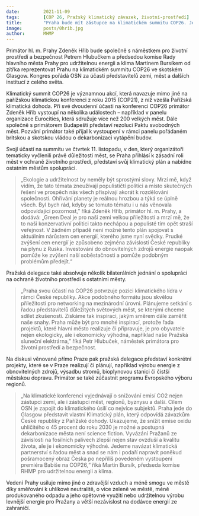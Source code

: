 ```yaml
---
date:         2021-11-09
tags:         [COP 26, Pražský klimatický závazek, životní-prostředí]
title:        "Praha bude mít zástupce na klimatickém summitu COP26. Je to velká příležitost pro naše město, říká primátor Hřib"
image: 	      posts/0hrib.jpg
author:       MHMP
---
```


Primátor hl. m. Prahy Zdeněk Hřib bude společně s náměstkem pro životní prostředí a bezpečnost Petrem Hlubučkem a předsedou komise Rady hlavního města Prahy pro udržitelnou energii a klima Martinem Bursíkem od zítřka reprezentovat Prahu na klimatickém summitu COP26 ve skotském Glasgow. Kongres pořádá OSN za účasti představitelů zemí, měst a dalších institucí z celého světa. 

Klimatický summit COP26 je významnou akcí, která navazuje mimo jiné na pařížskou klimatickou konferenci z roku 2015 (COP21), z níž vzešla Pařížská klimatická dohoda. Při své dvoudenní účasti na konferenci COP26 primátor Zdeněk Hřib vystoupí na několika událostech – například v panelu organizace Eurocities, která sdružuje více než 200 velkých měst. Dále společně s primátorem Budapešti představí rezoluci Paktu svobodných měst. Pozvání primátor také přijal k vystoupení v rámci panelu pořádaném britskou a skotskou vládou o dekarbonizaci vytápění budov. 

Svojí účastí na summitu ve čtvrtek 11. listopadu, v den, který organizátoři tematicky vyčlenili právě důležitosti měst, se Praha přihlásí k zásadní roli měst v ochraně životního prostředí, představí svůj klimatický plán a nabídne ostatním městům spolupráci. 

> „Ekologie a udržitelnost by neměly být sprostými slovy. Mrzí mě, když vidím, že tato témata zneužívají populističtí politici a místo skutečných řešení ve prospěch nás všech přispívají akorát k rozdělování společnosti. Ohřívání planety je reálnou hrozbou a týká se úplně všech. Byl bych rád, kdyby se tomuto tématu i u nás věnovala odpovídající pozornost,” říká Zdeněk Hřib, primátor hl. m. Prahy, a dodává: „Green Deal je pro naši zemi velkou příležitostí a mrzí mě, že to naši konzervativní politici takto nechápou a populisté tím opět straší veřejnost. V žádném případě není možné tento plán spojovat s aktuálním nárůstem cen energií, kterého jsme nyní svědky. Prudké zvýšení cen energií je způsobeno zejména závislostí České republiky na plynu z Ruska. Investování do obnovitelných zdrojů energie naopak pomůže ke zvýšení naší soběstačnosti a pomůže podobným problémům předejít.“

Pražská delegace také absolvuje několik bilaterálních jednání o spolupráci na ochraně životního prostředí s ostatními městy. 

> „Praha svou účastí na COP26 potvrzuje pozici klimatického lídra v rámci České republiky. Akce podobného formátu jsou skvělou příležitostí pro networking na mezinárodní úrovni. Plánujeme setkání s řadou představitelů důležitých světových měst, se kterými chceme sdílet zkušenosti. Získáme tak inspiraci, jakým směrem dále zaměřit naše snahy. Praha může být pro mnohé inspirací, protože řada projektů, které hlavní město realizuje či připravuje, je pro obyvatele nejen ekologicky, ale i ekonomicky výhodná, například naše Pražská sluneční elektrárna,” říká Petr Hlubuček, náměstek primátora pro životní prostředí a bezpečnost. 

Na diskusi věnované přímo Praze pak pražská delegace představí konkrétní projekty, které se v Praze realizují či plánují, například výrobu energie z obnovitelných zdrojů, výsadbu stromů, bioplynovou stanici či čistší městskou dopravu. Primátor se také zúčastnit programu Evropského výboru regionů.  

> „Na klimatické konferenci vyjednávají o snižování emisí CO2 nejen zástupci zemí, ale i zástupci měst, regionů, byznysu a další. Cílem OSN je zapojit do klimatického úsilí co nejvíce subjektů. Praha jede do Glasgow představit vlastní Klimatický plán, který odpovídá závazkům České republiky z Pařížské dohody. Ukazujeme, že snížit emise oxidu uhličitého o 45 procent do roku 2030 je možné a postupná dekarbonizace města není science fiction. Vyvázání Pražanů ze závislosti na fosilních palivech zlepší nejen stav ovzduší a kvalitu života, ale je i ekonomicky výhodné. Jedeme navázat klimatická partnerství s řadou měst a snad se nám i podaří napravit poněkud pošramocený obraz Česka po nepříliš povedeném vystoupení premiéra Babiše na COP26,“ říká Martin Bursík, předseda komise RHMP pro udržitelnou energii a klima.

Vedení Prahy usiluje mimo jiné o zdravější vzduch a méně smogu ve městě díky směřování k uhlíkové neutralitě, o více zeleně ve městě, méně produkovaného odpadu a jeho opětovné využití nebo udržitelnou výrobu levnější energie pro Pražany a větší nezávislost na dodávce energií ze zahraničí.
